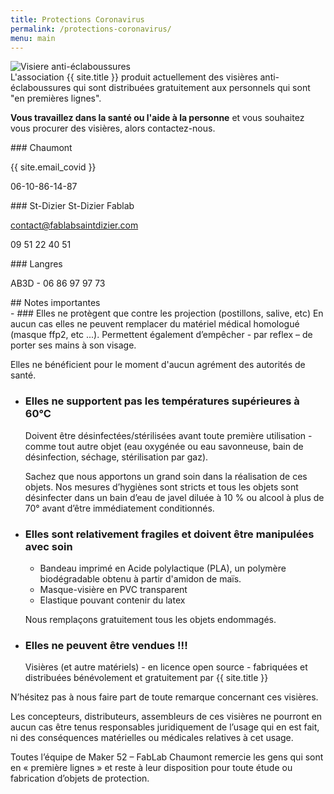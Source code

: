 ```yaml
---
title: Protections Coronavirus
permalink: /protections-coronavirus/
menu: main
---
```


<div class="row">
  <div class="col-md-4">
  <img class="img-thumbnail" src="{{ site.baseurl }}/img/visiere-01-profil.jpg" alt="Visiere anti-éclaboussures">
  </div>
  <div class="col-md-8 lead">
  L'association {{ site.title }} produit actuellement des visières anti-éclaboussures qui sont distribuées gratuitement aux personnels qui sont "en premières lignes".

  **Vous travaillez dans la santé ou l'aide à la personne** et vous souhaitez vous procurer des visières, alors contactez-nous.
  </div>
</div>

<div class="row mb-4 mt-4">
  <div class="bg-warning col-md-4 p-4 border rounded shadow-sm">
### Chaumont

{{ site.email_covid }}

06-10-86-14-87
  </div>

  <div class="bg-warning col-md-4 p-4 border rounded shadow-sm">
### St-Dizier
St-Dizier Fablab

contact@fablabsaintdizier.com

09 51 22 40 51
  </div>

  <div class="bg-warning col-md-4 p-4 border rounded shadow-sm">
### Langres

AB3D - 06 86 97 97 73
  </div>
</div>

<div class="row">
  <div class="col-md-12">

<div class="bg-danger text-white p-2 text-center mb-2 mt-4 border rounded shadow-sm">
## Notes importantes
</div>
 - ### Elles ne protègent que contre les projection (postillons, salive, etc)
   En aucun cas elles ne peuvent remplacer du matériel médical homologué (masque ffp2, etc ...). Permettent également d’empêcher - par reflex – de porter ses mains à son visage.

   Elles ne bénéficient pour le moment d'aucun agrément des autorités de santé.

 - ### Elles ne supportent pas les températures supérieures à 60°C
   Doivent être désinfectées/stérilisées avant toute première utilisation - comme tout autre objet (eau oxygénée ou eau savonneuse, bain de désinfection, séchage, stérilisation par gaz).

   Sachez que nous apportons un grand soin dans la réalisation de ces objets. Nos mesures d’hygiènes sont stricts et tous les objets sont désinfecter dans un bain d’eau de javel diluée à 10 % ou alcool à plus de 70° avant d’être immédiatement conditionnés.

 - ### Elles sont relativement fragiles et doivent être manipulées avec soin

   - Bandeau imprimé en Acide polylactique (PLA), un polymère biodégradable obtenu à partir d'amidon de maïs.
   - Masque-visière en PVC transparent
   - Elastique pouvant contenir du latex

   Nous remplaçons gratuitement tous les objets endommagés.

 - ### Elles ne peuvent être vendues !!!
   Visières (et autre matériels) - en licence open source - fabriquées et distribuées bénévolement et gratuitement par {{ site.title }}

N’hésitez pas à nous faire part de toute remarque concernant ces visières.

Les concepteurs, distributeurs, assembleurs de ces visières ne pourront en aucun cas être tenus responsables juridiquement de l’usage qui en est fait, ni des conséquences matérielles ou médicales relatives à cet usage.

Toutes l’équipe de Maker 52 – FabLab Chaumont remercie les gens qui sont en « première lignes » et reste à leur disposition pour toute étude ou fabrication d’objets de protection.

  </div>
</div>




